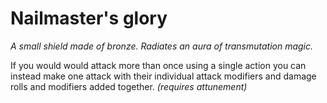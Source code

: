 # Nailmaster's glory

*A small shield made of bronze. Radiates an aura of transmutation magic.*

If you would would attack more than once using a single action you can instead make one attack with their individual attack modifiers and damage rolls and modifiers added together. *(requires attunement)*
